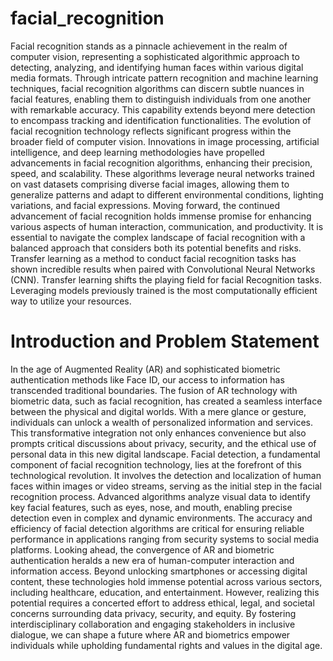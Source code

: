 # facial_recognition

Facial recognition stands as a pinnacle achievement in the realm of computer vision, representing a sophisticated algorithmic approach to detecting, analyzing, and identifying human faces within various digital media formats. Through intricate pattern recognition and machine learning techniques, facial recognition algorithms can discern subtle nuances in facial features, enabling them to distinguish individuals from one another with remarkable accuracy. This capability extends beyond mere detection to encompass tracking and identification functionalities. The evolution of facial recognition technology reflects significant progress within the broader field of computer vision. Innovations in image processing, artificial intelligence, and deep learning methodologies have propelled advancements in facial recognition algorithms, enhancing their precision, speed, and scalability. These algorithms leverage neural networks trained on vast datasets comprising diverse facial images, allowing them to generalize patterns and adapt to different environmental conditions, lighting variations, and facial expressions. Moving forward, the continued advancement of facial recognition holds immense promise for enhancing various aspects of human interaction, communication, and productivity. It is essential to navigate the complex landscape of facial recognition with a balanced approach that considers both its potential benefits and risks. Transfer learning as a method to conduct facial recognition tasks has shown incredible results when paired with Convolutional Neural Networks (CNN). Transfer learning shifts the playing field for facial Recognition tasks. Leveraging models previously trained is the most computationally efficient way to utilize your resources. 

# Introduction and Problem Statement

In the age of Augmented Reality (AR) and sophisticated biometric authentication methods like Face ID, our access to information has transcended traditional boundaries. The fusion of AR technology with biometric data, such as facial recognition, has created a seamless interface between the physical and digital worlds. With a mere glance or gesture, individuals can unlock a wealth of personalized information and services. This transformative integration not only enhances convenience but also prompts critical discussions about privacy, security, and the ethical use of personal data in this new digital landscape.
Facial detection, a fundamental component of facial recognition technology, lies at the forefront of this technological revolution. It involves the detection and localization of human faces within images or video streams, serving as the initial step in the facial recognition process. Advanced algorithms analyze visual data to identify key facial features, such as eyes, nose, and mouth, enabling precise detection even in complex and dynamic environments. The accuracy and efficiency of facial detection algorithms are critical for ensuring reliable performance in applications ranging from security systems to social media platforms.
Looking ahead, the convergence of AR and biometric authentication heralds a new era of human-computer interaction and information access. Beyond unlocking smartphones or accessing digital content, these technologies hold immense potential across various sectors, including healthcare, education, and entertainment. However, realizing this potential requires a concerted effort to address ethical, legal, and societal concerns surrounding data privacy, security, and equity. By fostering interdisciplinary collaboration and engaging stakeholders in inclusive dialogue, we can shape a future where AR and biometrics empower individuals while upholding fundamental rights and values in the digital age.
